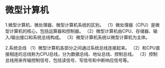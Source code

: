 # 微型计算机

1.微型计算机、微处理器、微型计算机系统的区别。
 （1）微处理器（CPU）是微型计算机的核心，包括运算器和控制器。
 （2）微型计算机由CPU、存储器、输入/输出接口和系统总线构成。
 （3）微型计算机系统以微型计算机为主体。
 
2.系统总线
 （1）微型计算机各部分之间通过系统总线连接起来。
 （2）和CPU直接相连的总线称为CPU总线，分为数据总线、地址总线、控制总线。
 （3）控制总线用来传输控制信号，包括读信号、写信号和中断响应信号等。